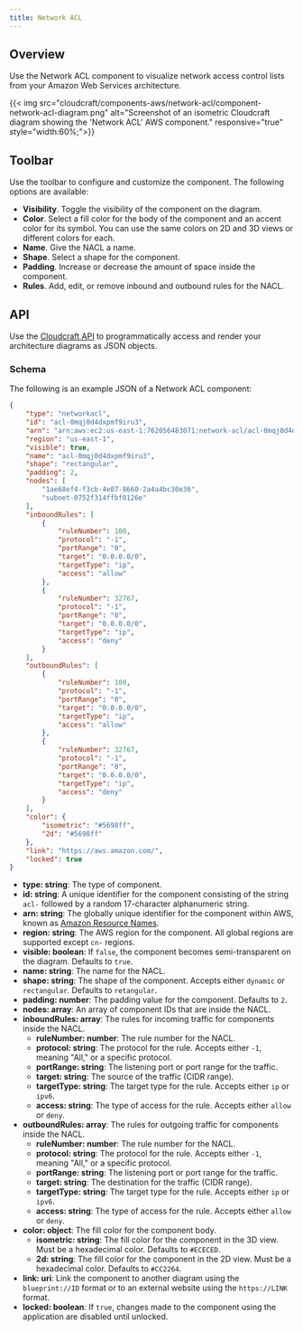 ```yaml
---
title: Network ACL
---
```


## Overview

Use the Network ACL component to visualize network access control lists from your Amazon Web Services architecture.

{{< img src="cloudcraft/components-aws/network-acl/component-network-acl-diagram.png" alt="Screenshot of an isometric Cloudcraft diagram showing the 'Network ACL' AWS component." responsive="true" style="width:60%;">}}

## Toolbar

Use the toolbar to configure and customize the component. The following options are available:

- **Visibility**. Toggle the visibility of the component on the diagram.
- **Color**. Select a fill color for the body of the component and an accent color for its symbol. You can use the same colors on 2D and 3D views or different colors for each.
- **Name**. Give the NACL a name.
- **Shape**. Select a shape for the component.
- **Padding**. Increase or decrease the amount of space inside the component.
- **Rules**. Add, edit, or remove inbound and outbound rules for the NACL.

## API

Use the [Cloudcraft API][1] to programmatically access and render your architecture diagrams as JSON objects.

### Schema

The following is an example JSON of a Network ACL component:

```json
{
    "type": "networkacl",
    "id": "acl-0mqj0d4dxpmf9iru3",
    "arn": "arn:aws:ec2:us-east-1:762056483071:network-acl/acl-0mqj0d4dxpmf9iru3",
    "region": "us-east-1",
    "visible": true,
    "name": "acl-0mqj0d4dxpmf9iru3",
    "shape": "rectangular",
    "padding": 2,
    "nodes": [
        "1ae68ef4-f3cb-4e07-8660-2a4a4bc30e36",
        "subnet-0752f314ffbf0126e"
    ],
    "inboundRules": [
        {
            "ruleNumber": 100,
            "protocol": "-1",
            "portRange": "0",
            "target": "0.0.0.0/0",
            "targetType": "ip",
            "access": "allow"
        },
        {
            "ruleNumber": 32767,
            "protocol": "-1",
            "portRange": "0",
            "target": "0.0.0.0/0",
            "targetType": "ip",
            "access": "deny"
        }
    ],
    "outboundRules": [
        {
            "ruleNumber": 100,
            "protocol": "-1",
            "portRange": "0",
            "target": "0.0.0.0/0",
            "targetType": "ip",
            "access": "allow"
        },
        {
            "ruleNumber": 32767,
            "protocol": "-1",
            "portRange": "0",
            "target": "0.0.0.0/0",
            "targetType": "ip",
            "access": "deny"
        }
    ],
    "color": {
        "isometric": "#5698ff",
        "2d": "#5698ff"
    },
    "link": "https://aws.amazon.com/",
    "locked": true
}
```

- **type: string**: The type of component.
- **id: string**: A unique identifier for the component consisting of the string `acl-` followed by a random 17-character alphanumeric string.
- **arn: string**: The globally unique identifier for the component within AWS, known as [Amazon Resource Names](https://docs.aws.amazon.com/general/latest/gr/aws-arns-and-namespaces.html).
- **region: string**: The AWS region for the component. All global regions are supported except `cn-` regions.
- **visible: boolean**: If `false`, the component becomes semi-transparent on the diagram. Defaults to `true`.
- **name: string**: The name for the NACL.
- **shape: string**: The shape of the component. Accepts either `dynamic` or `rectangular`. Defaults to `retangular`.
- **padding: number**: The padding value for the component. Defaults to `2`.
- **nodes: array**: An array of component IDs that are inside the NACL.
- **inboundRules: array**: The rules for incoming traffic for components inside the NACL.
  - **ruleNumber: number**: The rule number for the NACL.
  - **protocol: string**: The protocol for the rule. Accepts either `-1`, meaning "All," or a specific protocol.
  - **portRange: string**: The listening port or port range for the traffic.
  - **target: string**: The source of the traffic (CIDR range).
  - **targetType: string**: The target type for the rule. Accepts either `ip` or `ipv6`.
  - **access: string**: The type of access for the rule. Accepts either `allow` or `deny`.
- **outboundRules: array**: The rules for outgoing traffic for components inside the NACL.
  - **ruleNumber: number**: The rule number for the NACL.
  - **protocol: string**: The protocol for the rule. Accepts either `-1`, meaning "All," or a specific protocol.
  - **portRange: string**: The listening port or port range for the traffic.
  - **target: string**: The destination for the traffic (CIDR range).
  - **targetType: string**: The target type for the rule. Accepts either `ip` or `ipv6`.
  - **access: string**: The type of access for the rule. Accepts either `allow` or `deny`.
- **color: object**: The fill color for the component body.
  - **isometric: string**: The fill color for the component in the 3D view. Must be a hexadecimal color. Defaults to `#ECECED`.
  - **2d: string**: The fill color for the component in the 2D view. Must be a hexadecimal color. Defaults to `#CC2264`.
- **link: uri**: Link the component to another diagram using the `blueprint://ID` format or to an external website using the `https://LINK` format.
- **locked: boolean**: If `true`, changes made to the component using the application are disabled until unlocked.

[1]: /cloudcraft/api/
